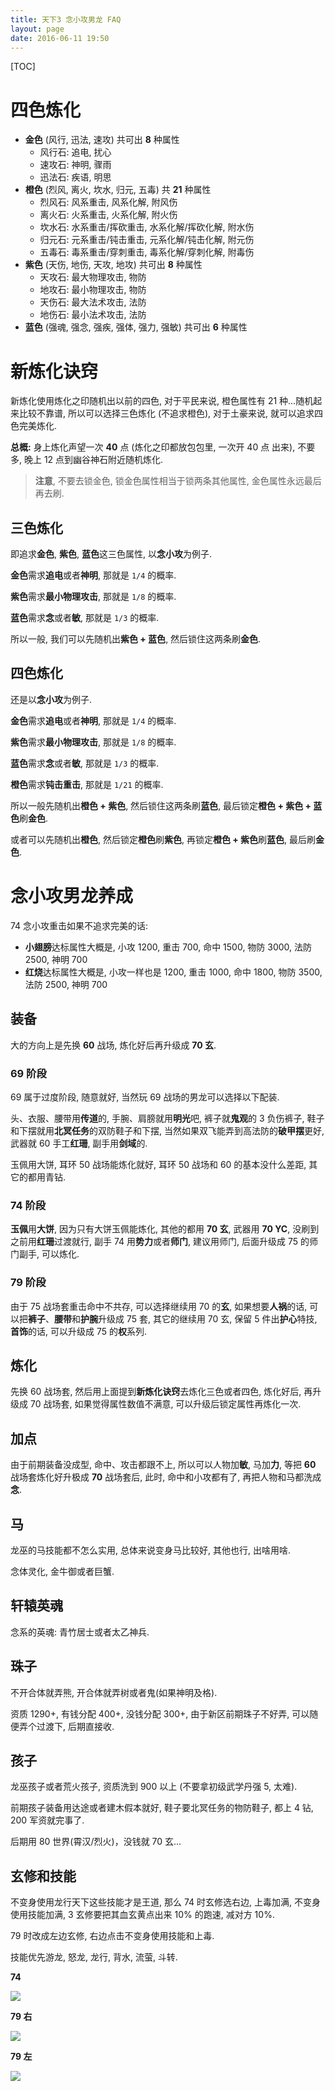 ```yaml
---
title: 天下3 念小攻男龙 FAQ
layout: page
date: 2016-06-11 19:50
---
```


[TOC]

# 四色炼化
- **金色** (风行, 迅法, 速攻) 共可出 **8** 种属性
    + 风行石: 追电, 扰心
    + 速攻石: 神明, 骤雨
    + 迅法石: 疾语, 明思
- **橙色** (烈风, 离火, 坎水, 归元, 五毒) 共 **21** 种属性
    + 烈风石: 风系重击, 风系化解, 附风伤
    + 离火石: 火系重击, 火系化解, 附火伤
    + 坎水石: 水系重击/挥砍重击, 水系化解/挥砍化解, 附水伤
    + 归元石: 元系重击/钝击重击, 元系化解/钝击化解, 附元伤
    + 五毒石: 毒系重击/穿刺重击, 毒系化解/穿刺化解, 附毒伤
- **紫色** (天伤, 地伤, 天攻, 地攻) 共可出 **8** 种属性
    + 天攻石: 最大物理攻击, 物防
    + 地攻石: 最小物理攻击, 物防
    + 天伤石: 最大法术攻击, 法防
    + 地伤石: 最小法术攻击, 法防
- **蓝色** (强魂, 强念, 强疾, 强体, 强力, 强敏) 共可出 **6** 种属性

# 新炼化诀窍
新炼化使用炼化之印随机出以前的四色, 对于平民来说, 橙色属性有 21 种...随机起来比较不靠谱, 所以可以选择三色炼化 (不追求橙色), 对于土豪来说, 就可以追求四色完美炼化.

**总概:** 身上炼化声望一次 **40** 点 (炼化之印都放包包里, 一次开 40 点 出来), 不要多, 晚上 12 点到幽谷神石附近随机炼化.

> **注意**, 不要去锁金色, 锁金色属性相当于锁两条其他属性, 金色属性永远最后再去刷.

## 三色炼化
即追求**金色**, **紫色**, **蓝色**这三色属性, 以**念小攻**为例子.

**金色**需求**追电**或者**神明**, 那就是 `1/4` 的概率.

**紫色**需求**最小物理攻击**, 那就是 `1/8` 的概率.

**蓝色**需求**念**或者**敏**, 那就是 `1/3` 的概率.

所以一般, 我们可以先随机出**紫色 + 蓝色**, 然后锁住这两条刷**金色**.

## 四色炼化
还是以**念小攻**为例子.

**金色**需求**追电**或者**神明**, 那就是 `1/4` 的概率.

**紫色**需求**最小物理攻击**, 那就是 `1/8` 的概率.

**蓝色**需求**念**或者**敏**, 那就是 `1/3` 的概率.

**橙色**需求**钝击重击**, 那就是 `1/21` 的概率.

所以一般先随机出**橙色 + 紫色**, 然后锁住这两条刷**蓝色**, 最后锁定**橙色 + 紫色 + 蓝色**刷**金色**.

或者可以先随机出**橙色**, 然后锁定**橙色**刷**紫色**, 再锁定**橙色 + 紫色**刷**蓝色**, 最后刷**金色**.

# 念小攻男龙养成
74 念小攻重击如果不追求完美的话:

- **小翅膀**达标属性大概是, 小攻 1200, 重击 700, 命中 1500, 物防 3000, 法防 2500, 神明 700
- **红烧**达标属性大概是, 小攻一样也是 1200, 重击 1000, 命中 1800, 物防 3500, 法防 2500, 神明 700

## 装备
大的方向上是先换 **60** 战场, 炼化好后再升级成 **70 玄**.

### 69 阶段
69 属于过度阶段, 随意就好, 当然玩 69 战场的男龙可以选择以下配装.

头、衣服、腰带用**传道**的, 手腕、肩膀就用**明光**吧, 裤子就**鬼观**的 3 负伤裤子, 鞋子和下摆就用**北冥任务**的双防鞋子和下摆, 当然如果双飞能弄到高法防的**破甲摆**更好, 武器就 60 手工**红珊**, 副手用**剑域**的.

玉佩用大饼, 耳环 50 战场能炼化就好, 耳环 50 战场和 60 的基本没什么差距, 其它的都用青钻.

### 74 阶段
**玉佩**用**大饼**, 因为只有大饼玉佩能炼化, 其他的都用 **70 玄**, 武器用 **70 YC**, 没刷到之前用**红珊**过渡就行, 副手 74 用**势力**或者**师门**, 建议用师门, 后面升级成 75 的师门副手, 可以炼化.

### 79 阶段
由于 75 战场套重击命中不共存, 可以选择继续用 70 的**玄**,  如果想要**人祸**的话, 可以把**裤子**、**腰带**和**护腕**升级成 75 套, 其它的继续用 70 玄, 保留 5 件出**护心**特技, **首饰**的话, 可以升级成 75 的**权**系列.

## 炼化
先换 60 战场套, 然后用上面提到**新炼化诀窍**去炼化三色或者四色, 炼化好后, 再升级成 70 战场套, 如果觉得属性数值不满意, 可以升级后锁定属性再炼化一次.

## 加点
由于前期装备没成型, 命中、攻击都跟不上, 所以可以人物加**敏**, 马加**力**, 等把 **60** 战场套炼化好升极成 **70** 战场套后, 此时, 命中和小攻都有了, 再把人物和马都洗成**念**.

## 马
龙巫的马技能都不怎么实用, 总体来说变身马比较好, 其他也行, 出啥用啥.

念体灵化, 金牛御或者巨蟹.

## 轩辕英魂
念系的英魂: 青竹居士或者太乙神兵.

## 珠子
不开合体就弄熊, 开合体就弄树或者鬼(如果神明及格).

资质 1290+, 有钱分配 400+, 没钱分配 300+, 由于新区前期珠子不好弄, 可以随便弄个过渡下, 后期直接收.

## 孩子
龙巫孩子或者荒火孩子, 资质洗到 900 以上 (不要拿初级武学丹强 5, 太难).

前期孩子装备用达途或者建木假本就好, 鞋子要北冥任务的物防鞋子, 都上 4 钻, 200 军资就完事了.

后期用 80 世界(霄汉/烈火)，没钱就 70 玄...

## 玄修和技能
不变身使用龙行天下这些技能才是王道, 那么 74 时玄修选右边, 上毒加满, 不变身使用技能加满, 3 玄修要把其血玄黄点出来 10% 的跑速, 减对方 10%.

79 时改成左边玄修, 右边点击不变身使用技能和上毒.

技能优先游龙, 怒龙, 龙行, 背水, 流萤, 斗转.

**74**

![](http://i68.tinypic.com/b66mit.jpg)

**79 右**

![](http://i67.tinypic.com/11rr87b.jpg)

**79 左**

![](http://i67.tinypic.com/2i8b2gh.jpg)
